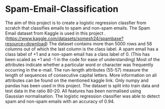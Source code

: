 # Spam-Email-Classification
The aim of this project is to create a logistic regression classfier from scratch that classifies emails to spam and non-spam emails.
The Spam Email dataset from Kaggle is used in this project . (https://www.kaggle.com/datasets/somesh24/spambase?resource=download) 
The dataset contains more than 5000 rows and 58 columns out of which the last column is the class label.
A spam email has a class label of +1 and a non-spam email has a class label of 0. (This has been scaled as +1 and -1 in the code for ease of understanding)
Most of the attributes indicate whether a particular word or character was frequently occurring in the e-mail. The run-length attributes (55-57) measure the length of sequences of consecutive capital letters.
More information on all attributes can be found on the mentioned kaggle link.
Only numpy and pandas has been used in this project. 
The dataset is split into train data and test data in the ratio 80-20.
All features has been normalised using Gaussian normalisation. 
The logistic regression classifier was able to detect spam and non-spam emails with an accuracy of 0.94. 

